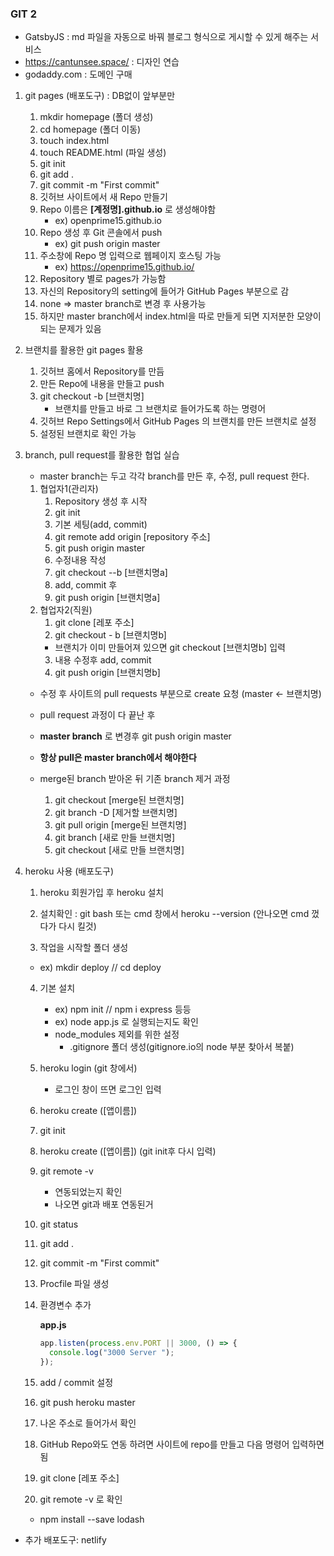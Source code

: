 ### GIT 2

* GatsbyJS : md 파일을 자동으로 바꿔 블로그 형식으로 게시할 수 있게 해주는 서비스
* https://cantunsee.space/ : 디자인 연습
* godaddy.com : 도메인 구매

1. git pages (배포도구) : DB없이 앞부분만

   1. mkdir homepage (폴더 생성)
   2. cd homepage (폴더 이동)
   3. touch index.html
   4. touch README.html (파일 생성)
   5. git init
   6. git add .
   7. git commit -m "First commit"
   8. 깃허브 사이트에서 새 Repo 만들기
   9. Repo 이름은 **[계정명].github.io** 로 생성해야함
      * ex) openprime15.github.io
   10. Repo 생성 후 Git 콘솔에서 push
       * ex) git push origin master
   11. 주소창에 Repo 명 입력으로 웹페이지 호스팅 가능
       * ex) https://openprime15.github.io/
   12. Repository 별로 pages가 가능함
   13. 자신의 Repository의 setting에 들어가 GitHub Pages 부분으로 감
   14. none => master branch로 변경 후 사용가능
   15. 하지만 master branch에서 index.html을 따로 만들게 되면 지저분한 모양이 되는 문제가 있음

2. 브랜치를 활용한 git pages 활용

   1. 깃허브 홈에서 Repository를 만듬
   2. 만든 Repo에 내용을 만들고 push
   3. git checkout -b [브랜치명]
      * 브랜치를 만들고 바로 그 브랜치로 들어가도록 하는 명령어
   4. 깃허브 Repo Settings에서 GitHub Pages 의 브랜치를 만든 브랜치로 설정
   5. 설정된 브랜치로 확인 가능

3. branch, pull request를 활용한 협업 실습

   * master branch는 두고 각각 branch를 만든 후, 수정, pull request 한다.

   1. 협업자1(관리자)
      1. Repository 생성 후 시작
      2. git init
      3. 기본 세팅(add, commit)
      4. git remote add origin [repository 주소]
      5. git push origin master
      6. 수정내용 작성
      7. git checkout --b [브랜치명a]
      8. add, commit 후
      9. git push origin [브랜치명a]
   2. 협업자2(직원)
      1. git clone [레포 주소]
      2. git checkout - b [브랜치명b]
        * 브랜치가 이미 만들어져 있으면 git checkout [브랜치명b] 입력
      3. 내용 수정후 add, commit
      4. git push origin [브랜치명b]
   * 수정 후 사이트의 pull requests 부분으로 create 요청 (master <- 브랜치명)
   * pull request 과정이 다 끝난 후
   * **master branch** 로 변경후 git push origin master
   * **항상 pull은 master branch에서 해야한다**
   * merge된 branch 받아온 뒤 기존 branch 제거 과정

     1. git checkout [merge된 브랜치명]
     2. git branch -D [제거할 브랜치명]
     3. git pull origin [merge된 브랜치명]
     4. git branch [새로 만들 브랜치명]
     5. git checkout [새로 만들 브랜치명]
4. heroku 사용 (배포도구)

   1. heroku 회원가입 후  heroku 설치

   2. 설치확인 : git bash 또는 cmd 창에서 heroku --version (안나오면 cmd 껐다가 다시 킬것)

   3.  작업을 시작할 폴더 생성

      * ex) mkdir deploy // cd deploy

   4. 기본 설치

      * ex) npm init // npm i express 등등
      * ex) node app.js 로 실행되는지도 확인 
      * node_modules 제외를 위한 설정
        * .gitignore 폴더 생성(gitignore.io의 node 부분 찾아서 복붙)

   5. heroku login (git 창에서) 

      * 로그인 창이 뜨면 로그인 입력

   6. heroku create ([앱이름])

   7. git init

   8. heroku create ([앱이름]) (git init후 다시 입력)

   9. git remote -v

      * 연동되었는지 확인
      * 나오면 git과 배포 연동된거

   10. git status

   11. git add .

   12. git commit -m "First commit"

   13. Procfile 파일 생성

   14. 환경변수 추가 

       **app.js**

       ```js
       app.listen(process.env.PORT || 3000, () => {
         console.log("3000 Server ");
       });
       
       ```

   15. add / commit 설정

   16. git push heroku master

   17. 나온 주소로 들어가서 확인

   18. GitHub Repo와도 연동 하려면 사이트에 repo를 만들고 다음 명령어 입력하면 됨

   19. git clone [레포 주소]

   20. git remote -v 로 확인

   * npm install --save lodash

* 추가 배포도구: netlify